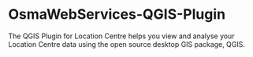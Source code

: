 # OsmaWebServices-QGIS-Plugin
The QGIS Plugin for Location Centre helps you view and analyse your Location Centre data using the open source desktop GIS package, QGIS.
